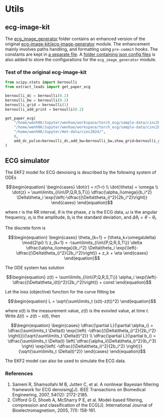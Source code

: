 # Utils

## ecg-image-kit

The [ecg_image_generator](./ecg_image_generator/) folder contains an enhanced version of the original [ecg-image-kit/ecg-image-generator](https://github.com/alphanumericslab/ecg-image-kit/tree/main/codes/ecg-image-generator) module. The enhancement mainly involves paths handling, and formatting using `pre-commit` hooks. The constants are kept in [a separate file](./ecg_image_generator/constants.py). A [folder containing json config files](./ecg_image_generator/Configs/) is also added to store the configurations for the `ecg_image_generator` module.

### Test of the original ecg-image-kit

```python
from scipy.stats import bernoulli
from extract_leads import get_paper_ecg

bernoulli_dc = bernoulli(0.2)
bernoulli_bw = bernoulli(0.2)
bernoulli_grid = bernoulli(1)
bernoulli_add_print = bernoulli(0.2)

get_paper_ecg(
    "/home/wenh06/Jupyter/wenhao/workspace/torch_ecg/sample-data/cinc2021/HR06000.mat",
    "/home/wenh06/Jupyter/wenhao/workspace/torch_ecg/sample-data/cinc2021/HR06000.hea",
    "/home/wenh06/Jupyter/Hot-data/cinc2024/",
    0,
    add_dc_pulse=bernoulli_dc,add_bw=bernoulli_bw,show_grid=bernoulli_grid,add_print=bernoulli_add_print,standard_colours=0
)
```

## ECG simulator

The EKF2 model for ECG denoising is described by the following system of ODEs

```math
\begin{equation}
\begin{cases}
    \dot{r} = r(1-r) \\
    \dot{\theta} = \omega \\
    \dot{z} = \sum\limits_{i\in\{P,Q,R,S,T\}} \dfrac{\alpha_i\omega}{b_i^2} \Delta\theta_i \exp{\left(-\dfrac{(\Delta\theta_i)^2}{2b_i^2}\right)}
\end{cases}
\end{equation}
```

where $r$ is the RR interval, $\theta$ is the phase, $z$ is the ECG data, $\omega$ is the angular frequency, $\alpha_i$ is the amplitude, $b_i$ is the standard deviation, and $\Delta\theta_i = \theta-\theta_i$.

The discrete form is

```math
\begin{equation}
\begin{cases}
    \theta_{k+1} = (\theta_k+\omega\delta) \mod{2\pi} \\
    z_{k+1} = -\sum\limits_{i\in\{P,Q,R,S,T\}} \delta \dfrac{\alpha_i\omega}{b_i^2} \Delta\theta_i \exp{\left(-\dfrac{(\Delta\theta_i)^2}{2b_i^2}\right)} + z_k + \eta
\end{cases}
\end{equation}
```

The ODE system has solution

```math
\begin{equation}
    z(t) = \sum\limits_{i\in\{P,Q,R,S,T\}} \alpha_i \exp{\left(-\dfrac{(\Delta\theta_i(t))^2}{2b_i^2}\right)} + const
\end{equation}
```

Let the loss (objective) function for the curve fitting be

```math
\begin{equation}
    L = \sqrt{\sum\limits_t (s(t)-z(t))^2}
\end{equation}
```

where $s(t)$ is the measurement value, $z(t)$ is the evovled value, at time $t$. Write $\Delta(t) = z(t)-s(t)$, then

```math
\begin{equation}
\begin{cases}
\dfrac{\partial L}{\partial \alpha_i} = \dfrac{\sum\limits_t \Delta(t) \exp{\left( -\dfrac{(\Delta\theta_i)^2}{2b_i^2} \right)}}{\sqrt{\sum\limits_t \Delta(t)^2}} \\
\dfrac{\partial L}{\partial b_i} = \dfrac{\sum\limits_t \Delta(t) \left( \dfrac{\alpha_i(\Delta\theta_i)^2}{b_i^3} \right) \exp{\left( -\dfrac{(\Delta\theta_i)^2}{2b_i^2} \right)}}{\sqrt{\sum\limits_t \Delta(t)^2}}
\end{cases}
\end{equation}
```

The EKF2 model can also be used to simulate the ECG data.

### References

1. Sameni R, Shamsollahi M B, Jutten C, et al. A nonlinear Bayesian filtering framework for ECG denoising[J]. IEEE Transactions on Biomedical Engineering, 2007, 54(12): 2172-2185.
2. Clifford G D, Shoeb A, McSharry P E, et al. Model-based filtering, compression and classification of the ECG[J]. International Journal of Bioelectromagnetism, 2005, 7(1): 158-161.

